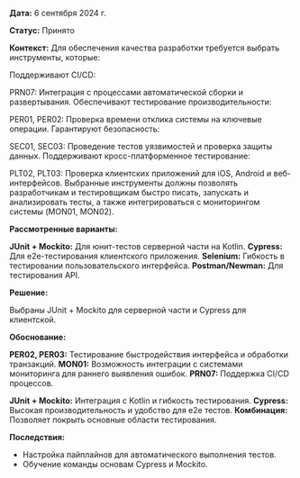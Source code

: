 **Дата:** 6 сентября 2024 г.

**Статус:** Принято

**Контекст:**
Для обеспечения качества разработки требуется выбрать инструменты, которые:

Поддерживают CI/CD:

PRN07: Интеграция с процессами автоматической сборки и развертывания.
Обеспечивают тестирование производительности:

PER01, PER02: Проверка времени отклика системы на ключевые операции.
Гарантируют безопасность:

SEC01, SEC03: Проведение тестов уязвимостей и проверка защиты данных.
Поддерживают кросс-платформенное тестирование:

PLT02, PLT03: Проверка клиентских приложений для iOS, Android и веб-интерфейсов.
Выбранные инструменты должны позволять разработчикам и тестировщикам быстро писать,
запускать и анализировать тесты, а также интегрироваться с мониторингом системы (MON01, MON02).

**Рассмотренные варианты:**

**JUnit + Mockito:** Для юнит-тестов серверной части на Kotlin.
**Cypress:** Для e2e-тестирования клиентского приложения.
**Selenium:** Гибкость в тестировании пользовательского интерфейса.
**Postman/Newman:** Для тестирования API.

**Решение:**

Выбраны JUnit + Mockito для серверной части и Cypress для клиентской.

**Обоснование:**

**PER02, PER03:** Тестирование быстродействия интерфейса и обработки транзакций.
**MON01:** Возможность интеграции с системами мониторинга для раннего выявления ошибок.
**PRN07:** Поддержка CI/CD процессов.

**JUnit + Mockito:** Интеграция с Kotlin и гибкость тестирования.
**Cypress:** Высокая производительность и удобство для e2e тестов.
**Комбинация:** Позволяет покрыть основные области тестирования.

**Последствия:**

- Настройка пайплайнов для автоматического выполнения тестов.
- Обучение команды основам Cypress и Mockito.